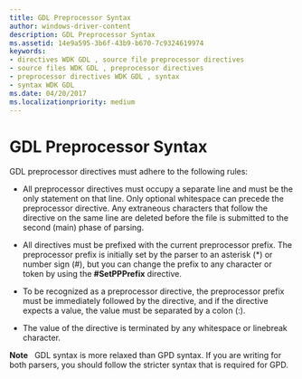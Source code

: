 ```yaml
---
title: GDL Preprocessor Syntax
author: windows-driver-content
description: GDL Preprocessor Syntax
ms.assetid: 14e9a595-3b6f-43b9-b670-7c9324619974
keywords:
- directives WDK GDL , source file preprocessor directives
- source files WDK GDL , preprocessor directives
- preprocessor directives WDK GDL , syntax
- syntax WDK GDL
ms.date: 04/20/2017
ms.localizationpriority: medium
---
```


# GDL Preprocessor Syntax


GDL preprocessor directives must adhere to the following rules:

-   All preprocessor directives must occupy a separate line and must be the only statement on that line. Only optional whitespace can precede the preprocessor directive. Any extraneous characters that follow the directive on the same line are deleted before the file is submitted to the second (main) phase of parsing.

-   All directives must be prefixed with the current preprocessor prefix. The preprocessor prefix is initially set by the parser to an asterisk (\*) or number sign (\#), but you can change the prefix to any character or token by using the **\#SetPPPrefix** directive.

-   To be recognized as a preprocessor directive, the preprocessor prefix must be immediately followed by the directive, and if the directive expects a value, the value must be separated by a colon (:).

-   The value of the directive is terminated by any whitespace or linebreak character.

**Note**   GDL syntax is more relaxed than GPD syntax. If you are writing for both parsers, you should follow the stricter syntax that is required for GPD.

 

 

 




